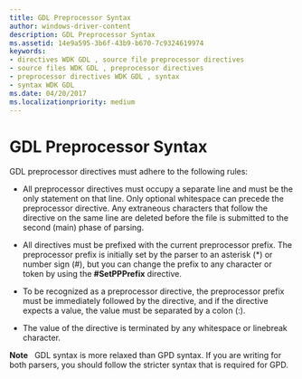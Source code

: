 ```yaml
---
title: GDL Preprocessor Syntax
author: windows-driver-content
description: GDL Preprocessor Syntax
ms.assetid: 14e9a595-3b6f-43b9-b670-7c9324619974
keywords:
- directives WDK GDL , source file preprocessor directives
- source files WDK GDL , preprocessor directives
- preprocessor directives WDK GDL , syntax
- syntax WDK GDL
ms.date: 04/20/2017
ms.localizationpriority: medium
---
```


# GDL Preprocessor Syntax


GDL preprocessor directives must adhere to the following rules:

-   All preprocessor directives must occupy a separate line and must be the only statement on that line. Only optional whitespace can precede the preprocessor directive. Any extraneous characters that follow the directive on the same line are deleted before the file is submitted to the second (main) phase of parsing.

-   All directives must be prefixed with the current preprocessor prefix. The preprocessor prefix is initially set by the parser to an asterisk (\*) or number sign (\#), but you can change the prefix to any character or token by using the **\#SetPPPrefix** directive.

-   To be recognized as a preprocessor directive, the preprocessor prefix must be immediately followed by the directive, and if the directive expects a value, the value must be separated by a colon (:).

-   The value of the directive is terminated by any whitespace or linebreak character.

**Note**   GDL syntax is more relaxed than GPD syntax. If you are writing for both parsers, you should follow the stricter syntax that is required for GPD.

 

 

 




